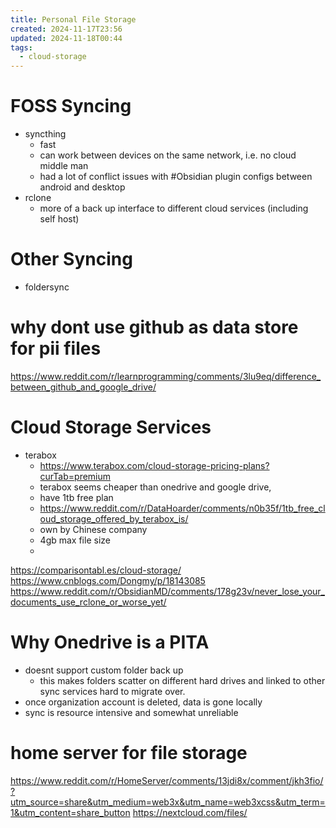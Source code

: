 ```yaml
---
title: Personal File Storage
created: 2024-11-17T23:56
updated: 2024-11-18T00:44
tags:
  - cloud-storage
---
```


# FOSS Syncing
- syncthing
	- fast
	- can work between devices on the same network, i.e. no cloud middle man
	- had a lot of conflict issues with #Obsidian plugin configs between android and desktop
- rclone
	- more of a back up interface to different cloud services (including self host)
# Other Syncing
- foldersync 

# why dont use github as data store for pii files
https://www.reddit.com/r/learnprogramming/comments/3lu9eq/difference_between_github_and_google_drive/

# Cloud Storage Services
- terabox
	- https://www.terabox.com/cloud-storage-pricing-plans?curTab=premium
	- terabox seems cheaper than onedrive and google drive, 
	- have 1tb free plan
	- https://www.reddit.com/r/DataHoarder/comments/n0b35f/1tb_free_cloud_storage_offered_by_terabox_is/
	- own by Chinese company
	- 4gb max file size
	- 
https://comparisontabl.es/cloud-storage/
https://www.cnblogs.com/Dongmy/p/18143085
https://www.reddit.com/r/ObsidianMD/comments/178g23v/never_lose_your_documents_use_rclone_or_worse_yet/

# Why Onedrive is a PITA
- doesnt support custom folder back up
  - this makes folders scatter on different hard drives and linked to other sync services hard to migrate over.
- once organization account is deleted, data is gone locally
- sync is resource intensive and somewhat unreliable

# home server for file storage
https://www.reddit.com/r/HomeServer/comments/13jdi8x/comment/jkh3fio/?utm_source=share&utm_medium=web3x&utm_name=web3xcss&utm_term=1&utm_content=share_button
https://nextcloud.com/files/